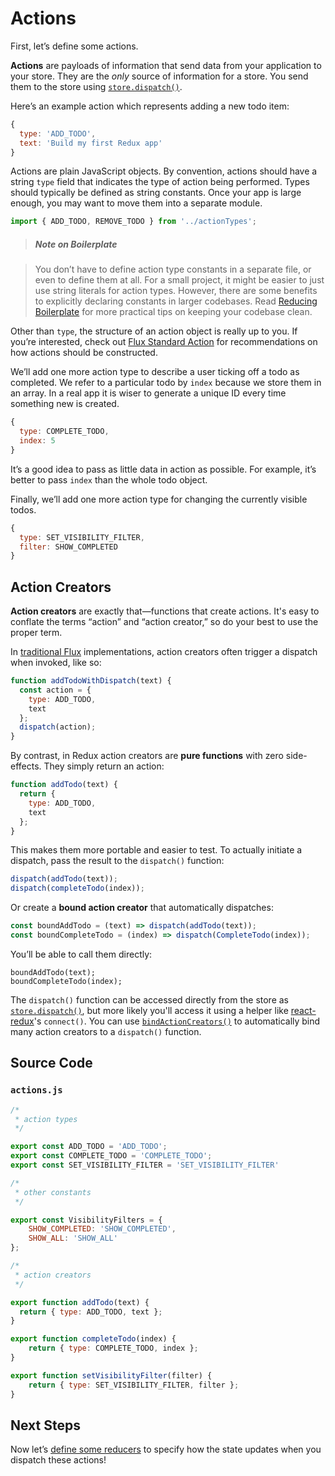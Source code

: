 # Actions

First, let’s define some actions.

**Actions** are payloads of information that send data from your application to your store. They are the *only* source of information for a store. You send them to the store using [`store.dispatch()`](../api/Store.md#dispatch).

Here’s an example action which represents adding a new todo item:

```js
{
  type: 'ADD_TODO',
  text: 'Build my first Redux app'
}
```

Actions are plain JavaScript objects. By convention, actions should have a string `type` field that indicates the type of action being performed. Types should typically be defined as string constants. Once your app is large enough, you may want to move them into a separate module.

```js
import { ADD_TODO, REMOVE_TODO } from '../actionTypes';
```

>##### Note on Boilerplate

>You don’t have to define action type constants in a separate file, or even to define them at all. For a small project, it might be easier to just use string literals for action types. However, there are some benefits to explicitly declaring constants in larger codebases. Read [Reducing Boilerplate](../recipes/ReducingBoilerplate.md) for more practical tips on keeping your codebase clean.	

Other than `type`, the structure of an action object is really up to you. If you’re interested, check out [Flux Standard Action](https://github.com/acdlite/flux-standard-action) for recommendations on how actions should be constructed.

We’ll add one more action type to describe a user ticking off a todo as completed. We refer to a particular todo by `index` because we store them in an array. In a real app it is wiser to generate a unique ID every time something new is created.

```js
{
  type: COMPLETE_TODO,
  index: 5
}
```

It’s a good idea to pass as little data in action as possible. For example, it’s better to pass `index` than the whole todo object.

Finally, we’ll add one more action type for changing the currently visible todos.

```js
{
  type: SET_VISIBILITY_FILTER,
  filter: SHOW_COMPLETED
}
```

## Action Creators

**Action creators** are exactly that—functions that create actions. It's easy to conflate the terms “action” and “action creator,” so do your best to use the proper term.

In [traditional Flux](http://facebook.github.io/flux) implementations, action creators often trigger a dispatch when invoked, like so:

```js
function addTodoWithDispatch(text) {
  const action = {
    type: ADD_TODO,
    text
  };
  dispatch(action);
}
```

By contrast, in Redux action creators are **pure functions** with zero side-effects. They simply return an action:

```js
function addTodo(text) {
  return {
    type: ADD_TODO,
    text
  };
}
```

This makes them more portable and easier to test. To actually initiate a dispatch, pass the result to the `dispatch()` function:

```js
dispatch(addTodo(text));
dispatch(completeTodo(index));
```

Or create a **bound action creator** that automatically dispatches:

```js
const boundAddTodo = (text) => dispatch(addTodo(text));
const boundCompleteTodo = (index) => dispatch(CompleteTodo(index));
```

You’ll be able to call them directly:

```
boundAddTodo(text);
boundCompleteTodo(index);
```

The `dispatch()` function can be accessed directly from the store as [`store.dispatch()`](../api/Store.md#dispatch), but more likely you'll access it using a helper like [react-redux](github.com/gaearon/react-redux)'s `connect()`. You can use [`bindActionCreators()`](../api/bindActionCreators.md) to automatically bind many action creators to a `dispatch()` function.

## Source Code

### `actions.js`

```js
/*
 * action types
 */

export const ADD_TODO = 'ADD_TODO';
export const COMPLETE_TODO = 'COMPLETE_TODO';
export const SET_VISIBILITY_FILTER = 'SET_VISIBILITY_FILTER'

/*
 * other constants
 */

export const VisibilityFilters = {
	SHOW_COMPLETED: 'SHOW_COMPLETED',
	SHOW_ALL: 'SHOW_ALL'
};

/*
 * action creators
 */

export function addTodo(text) {
  return { type: ADD_TODO, text };
}

export function completeTodo(index) {
	return { type: COMPLETE_TODO, index };
}

export function setVisibilityFilter(filter) {
	return { type: SET_VISIBILITY_FILTER, filter };
}
```

## Next Steps

Now let’s [define some reducers](./Reducers.md) to specify how the state updates when you dispatch these actions!

